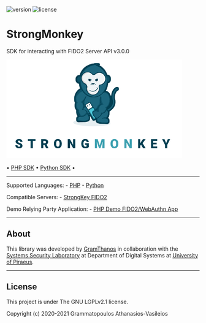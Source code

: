![version](https://img.shields.io/badge/StrongMonkey-v0.0.4--beta-green.svg)
![license](https://img.shields.io/github/license/GramThanos/StrongMonkey.svg)

<!--![downloads](https://img.shields.io/github/downloads/GramThanos/StrongMonkey/total.svg)
![downloads](https://img.shields.io/github/downloads/GramThanos/StrongMonkey/v0.0.4-beta/total.svg)-->

# StrongMonkey

SDK for interacting with FIDO2 Server API v3.0.0

![strongmonkey-banner](strongmonkey-banner.png)

• [PHP SDK](php/README.md) • [Python SDK](python/README.md) •

---

Supported Languages: 
	- [PHP](php/README.md)
	- [Python](python/README.md)

Compatible Servers:
	- [StrongKey FIDO2](https://github.com/StrongKey/fido2)

Demo Relying Party Application:
	- [PHP Demo FIDO2/WebAuthn App](php/DEMO-APP.md)

---

## About

This library was developed by [GramThanos](https://www.linkedin.com/in/gramthanos/) in collaboration with the [Systems Security Laboratory](https://ssl.ds.unipi.gr/) at Department of Digital Systems at [University of Piraeus](https://www.unipi.gr/).

---

## License

This project is under The GNU LGPLv2.1 license.

Copyright (c) 2020-2021 Grammatopoulos Athanasios-Vasileios
